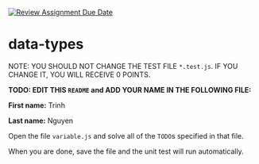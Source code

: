 [![Review Assignment Due Date](https://classroom.github.com/assets/deadline-readme-button-24ddc0f5d75046c5622901739e7c5dd533143b0c8e959d652212380cedb1ea36.svg)](https://classroom.github.com/a/eWihw9aH)
# data-types

NOTE: YOU SHOULD NOT CHANGE THE TEST FILE `*.test.js`. IF YOU CHANGE IT, YOU WILL RECEIVE 0 POINTS.

**TODO: EDIT THIS `README` and ADD YOUR NAME IN THE FOLLOWING FILE:**

**First name:** Trinh 

**Last name:** Nguyen

Open the file `variable.js` and solve all of the `TODO`s specified in that file.

When you are done, save the file and the unit test will run automatically.
